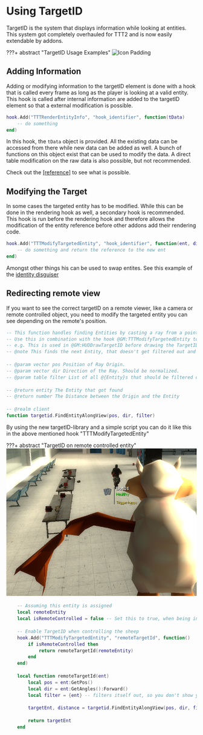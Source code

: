 # Using TargetID

TargetID is the system that displays information while looking at entities. This system got completely overhauled for TTT2 and is now easily extendable by addons.

???+ abstract "TargetID Usage Examples"
    ![Icon Padding](../../assets/images/article/targetid.png)

## Adding Information

Adding or modifying information to the targetID element is done with a hook that is called every frame as long as the player is looking at a valid entity. This hook is called after internal information are added to the targetID element so that a external modification is possible.

```lua
hook.Add("TTTRenderEntityInfo", "hook_identifier", function(tData)
    -- do something
end)
```

In this hook, the `tData` object is provided. All the existing data can be accessed from there while new data can be added as well. A bunch of functions on this object exist that can be used to modify the data. A direct table modification on the raw data is also possible, but not recommended. 

Check out the [[reference]](https://github.com/TTT-2/TTT2/blob/master/gamemodes/terrortown/gamemode/client/cl_target_data.lua) to see what is possible.

## Modifying the Target

In some cases the targeted entity has to be modified. While this can be done in the rendering hook as well, a secondary hook is recommended. This hook is run before the rendering hook and therefore allows the modification of the entity reference before other addons add their rendering code.

```lua
hook.Add("TTTModifyTargetedEntity", "hook_identifier", function(ent, distance)
    -- do something and return the reference to the new ent
end)
```

Amongst other things his can be used to swap entites. See this example of the [identity disguiser](https://github.com/TTT-2/ttt2-wep_identity_disguiser/blob/master/gamemodes/terrortown/entities/weapons/weapon_ttt_identity_disguiser.lua)

## Redirecting remote view

If you want to see the correct targetID on a remote viewer, like a camera or remote controlled object, you need to modify the targeted entity you can see depending on the remote's position.

```lua
-- This function handles finding Entities by casting a ray from a point in a direction, filtering out certain entities
-- Use this in combination with the hook @GM:TTTModifyTargetedEntity to create your own Remote Camera with TargetIDs.
-- e.g. This is used in @GM:HUDDrawTargetID before drawing the TargetIDs. Use that code as example.
-- @note This finds the next Entity, that doesn't get filtered out and can get hit by a bullet, from a position in a direction.

-- @param vector pos Position of Ray Origin.
-- @param vector dir Direction of the Ray. Should be normalized.
-- @param table filter List of all @{Entity}s that should be filtered out.

-- @return entity The Entity that got found
-- @return number The Distance between the Origin and the Entity

-- @realm client
function targetid.FindEntityAlongView(pos, dir, filter)
```

By using the new targetID-library and a simple script you can do it like this in the above mentioned hook "TTTModifyTargetedEntity"

???+ abstract "TargetID on remote controlled entity"
    ![Icon Padding](../../assets/images/article/targetid_remote.png)

```lua
    -- Assuming this entity is assigned
    local remoteEntity
    local isRemoteControlled = false -- Set this to true, when being in remote-View

    -- Enable TargetID when controlling the sheep
    hook.Add("TTTModifyTargetedEntity", "remoteTargetId", function()
        if isRemoteControlled then
            return remoteTargetId(remoteEntity)
        end
    end)

    local function remoteTargetId(ent)
        local pos = ent:GetPos()
        local dir = ent:GetAngles():Forward()
        local filter = {ent} -- filters itself out, so you don't show your own targetID

        targetEnt, distance = targetid.FindEntityAlongView(pos, dir, filter)

        return targetEnt
    end
```
